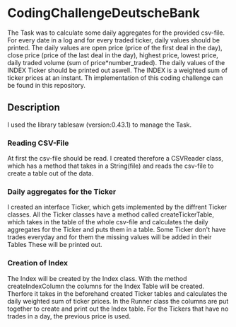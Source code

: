 # CodingChallengeDeutscheBank
The Task was to calculate some daily aggregates for the provided csv-file. For every date in a log and for every traded ticker, daily values should be printed. The daily values are open price (price of the first deal in the day), close price (price of the last deal in the day), highest price, lowest price, daily traded volume (sum of price*number_traded). The daily values of the INDEX Ticker should be printed out aswell. The INDEX is a weighted sum of ticker prices at an instant. Th implementation of this coding challenge can be found in this repository.
## Description
I used the library tablesaw (version:0.43.1) to manage the Task.

### Reading CSV-File
At first the csv-file should be read. I created therefore a CSVReader class, which has a method that takes in a String(file) and reads the csv-file to create a table out of the data.

### Daily aggregates for the Ticker
I created an interface  Ticker, which gets implemented by the diffrent Ticker classes. All the Ticker classes have a method called createTickerTable, which takes in the table of the whole csv-file and calculates the daily aggregates for the Ticker and puts them in a table. Some Ticker don't have trades everyday and for them the missing values will be added in their Tables These will be printed out.

### Creation of Index
The Index will be created by the Index class. With the method createIndexColumn the columns for the Index Table will be created. Therfore it takes in the beforehand created Ticker tables and calculates the daily weighted sum of ticker prices. In the Runner class the columns are put together to create and print out the Index table. For the Tickers that have no trades in a day, the previous price is used.
